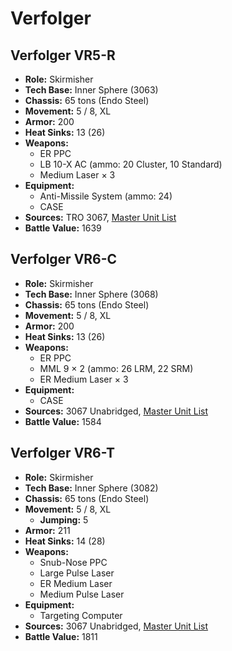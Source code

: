# Verfolger
## Verfolger VR5-R
- **Role:** Skirmisher
- **Tech Base:** Inner Sphere (3063)
- **Chassis:** 65 tons (Endo Steel)
- **Movement:** 5 / 8, XL
- **Armor:** 200
- **Heat Sinks:** 13 (26)
- **Weapons:**
  - ER PPC
  - LB 10-X AC (ammo: 20 Cluster, 10 Standard)
  - Medium Laser × 3
- **Equipment:**
  - Anti-Missile System (ammo: 24)
  - CASE
- **Sources:** TRO 3067, [Master Unit List](http://masterunitlist.info/Unit/Details/5346/verfolger-vr5-r)
- **Battle Value:** 1639

## Verfolger VR6-C
- **Role:** Skirmisher
- **Tech Base:** Inner Sphere (3068)
- **Chassis:** 65 tons (Endo Steel)
- **Movement:** 5 / 8, XL
- **Armor:** 200
- **Heat Sinks:** 13 (26)
- **Weapons:**
  - ER PPC
  - MML 9 × 2 (ammo: 26 LRM, 22 SRM)
  - ER Medium Laser × 3
- **Equipment:**
  - CASE
- **Sources:** 3067 Unabridged, [Master Unit List](http://masterunitlist.info/Unit/Details/5688/verfolger-vr6-c)
- **Battle Value:** 1584

## Verfolger VR6-T
- **Role:** Skirmisher
- **Tech Base:** Inner Sphere (3082)
- **Chassis:** 65 tons (Endo Steel)
- **Movement:** 5 / 8, XL
  - **Jumping:** 5
- **Armor:** 211
- **Heat Sinks:** 14 (28)
- **Weapons:**
  - Snub-Nose PPC
  - Large Pulse Laser
  - ER Medium Laser
  - Medium Pulse Laser
- **Equipment:**
  - Targeting Computer
- **Sources:** 3067 Unabridged, [Master Unit List](http://masterunitlist.info/Unit/Details/5689/verfolger-vr6-t)
- **Battle Value:** 1811

